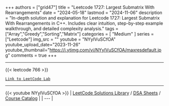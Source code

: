 
+++
authors = ["grid47"]
title = "Leetcode 1727: Largest Submatrix With Rearrangements"
date = "2024-05-18"
lastmod = "2024-11-06"
description = "In-depth solution and explanation for Leetcode 1727: Largest Submatrix With Rearrangements in C++. Includes clear intuition, step-by-step example walkthrough, and detailed complexity analysis."
tags = ["Array","Greedy","Sorting","Matrix"]
categories = [
    "Medium"
]
series = ["Leetcode"]
img_src = ""
youtube = "NYyIVuSCfOA"
youtube_upload_date="2023-11-26"
youtube_thumbnail="https://i.ytimg.com/vi/NYyIVuSCfOA/maxresdefault.jpg"
comments = true
+++



---
{{< leetcode 766 >}}

[`Link to LeetCode Lab`](https://leetcode.com/problems/largest-submatrix-with-rearrangements/description/)

---
{{< youtube NYyIVuSCfOA >}}
| [LeetCode Solutions Library](https://grid47.xyz/leetcode/) / [DSA Sheets](https://grid47.xyz/sheets/) / [Course Catalog](https://grid47.xyz/courses/) |
| --- |
